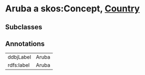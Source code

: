 # Aruba a skos:Concept, [Country](/0.1/Country)

## Subclasses

## Annotations

|||
|-----|-----|
|ddbjLabel|Aruba|
|rdfs:label|Aruba|

